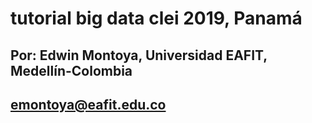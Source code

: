 # tutorial big data clei 2019, Panamá
## Por: Edwin Montoya, Universidad EAFIT, Medellín-Colombia
## emontoya@eafit.edu.co

